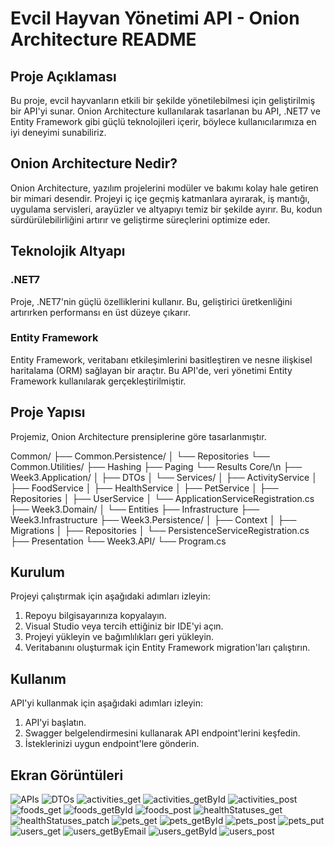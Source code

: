 # Evcil Hayvan Yönetimi API - Onion Architecture README

## Proje Açıklaması

Bu proje, evcil hayvanların etkili bir şekilde yönetilebilmesi için geliştirilmiş bir API'yi sunar. Onion Architecture kullanılarak tasarlanan bu API, .NET7 ve Entity Framework gibi güçlü teknolojileri içerir, böylece kullanıcılarımıza en iyi deneyimi sunabiliriz.

## Onion Architecture Nedir?

Onion Architecture, yazılım projelerini modüler ve bakımı kolay hale getiren bir mimari desendir. Projeyi iç içe geçmiş katmanlara ayırarak, iş mantığı, uygulama servisleri, arayüzler ve altyapıyı temiz bir şekilde ayırır. Bu, kodun sürdürülebilirliğini artırır ve geliştirme süreçlerini optimize eder.

## Teknolojik Altyapı

### .NET7

Proje, .NET7'nin güçlü özelliklerini kullanır. Bu, geliştirici üretkenliğini artırırken performansı en üst düzeye çıkarır.

### Entity Framework

Entity Framework, veritabanı etkileşimlerini basitleştiren ve nesne ilişkisel haritalama (ORM) sağlayan bir araçtır. Bu API'de, veri yönetimi Entity Framework kullanılarak gerçekleştirilmiştir.

## Proje Yapısı

Projemiz, Onion Architecture prensiplerine göre tasarlanmıştır. 

Common/
├── Common.Persistence/ 
│   └── Repositories
└── Common.Utilities/
    ├── Hashing
    ├── Paging
    └── Results
Core/\n
├── Week3.Application/
│   ├── DTOs
│   └── Services/
│       ├── ActivityService
│       ├── FoodService
│       ├── HealthService
│       ├── PetService
│       ├── Repositories
│       ├── UserService
│       └── ApplicationServiceRegistration.cs
├── Week3.Domain/
│   └── Entities
├── Infrastructure
├── Week3.Infrastructure
├── Week3.Persistence/
│   ├── Context
│   ├── Migrations
│   ├── Repositories
│   └── PersistenceServiceRegistration.cs
├── Presentation
└── Week3.API/
    └── Program.cs

## Kurulum

Projeyi çalıştırmak için aşağıdaki adımları izleyin:

1. Repoyu bilgisayarınıza kopyalayın.
2. Visual Studio veya tercih ettiğiniz bir IDE'yi açın.
3. Projeyi yükleyin ve bağımlılıkları geri yükleyin.
4. Veritabanını oluşturmak için Entity Framework migration'ları çalıştırın.

## Kullanım

API'yi kullanmak için aşağıdaki adımları izleyin:

1. API'yi başlatın.
2. Swagger belgelendirmesini kullanarak API endpoint'lerini keşfedin.
3. İsteklerinizi uygun endpoint'lere gönderin.

## Ekran Görüntüleri

![APIs](https://github.com/Fimple-Net-Bootcamp/week3-ilhan48/blob/main/Assets/APIs.png)
![DTOs](https://github.com/Fimple-Net-Bootcamp/week3-ilhan48/blob/main/Assets/DTOs.png)
![activities_get](https://github.com/Fimple-Net-Bootcamp/week3-ilhan48/blob/main/Assets/activities_get.png)
![activities_getById](https://github.com/Fimple-Net-Bootcamp/week3-ilhan48/blob/main/Assets/activities_getById.png)
![activities_post](https://github.com/Fimple-Net-Bootcamp/week3-ilhan48/blob/main/Assets/activities_post.png)
![foods_get](https://github.com/Fimple-Net-Bootcamp/week3-ilhan48/blob/main/Assets/foods_get.png)
![foods_getById](https://github.com/Fimple-Net-Bootcamp/week3-ilhan48/blob/main/Assets/foods_getById.png)
![foods_post](https://github.com/Fimple-Net-Bootcamp/week3-ilhan48/blob/main/Assets/foods_post.png)
![healthStatuses_get](https://github.com/Fimple-Net-Bootcamp/week3-ilhan48/blob/main/Assets/healthStatuses_get.png)
![healthStatuses_patch](https://github.com/Fimple-Net-Bootcamp/week3-ilhan48/blob/main/Assets/healthStatuses_patch.png)
![pets_get](https://github.com/Fimple-Net-Bootcamp/week3-ilhan48/blob/main/Assets/pets_get.png)
![pets_getById](https://github.com/Fimple-Net-Bootcamp/week3-ilhan48/blob/main/Assets/pets_getById.png)
![pets_post](https://github.com/Fimple-Net-Bootcamp/week3-ilhan48/blob/main/Assets/pets_post.png)
![pets_put](https://github.com/Fimple-Net-Bootcamp/week3-ilhan48/blob/main/Assets/pets_put.png)
![users_get](https://github.com/Fimple-Net-Bootcamp/week3-ilhan48/blob/main/Assets/users_get.png)
![users_getByEmail](https://github.com/Fimple-Net-Bootcamp/week3-ilhan48/blob/main/Assets/users_getByEmail.png)
![users_getById](https://github.com/Fimple-Net-Bootcamp/week3-ilhan48/blob/main/Assets/users_getById.png)
![users_post](https://github.com/Fimple-Net-Bootcamp/week3-ilhan48/blob/main/Assets/users_post.png)

